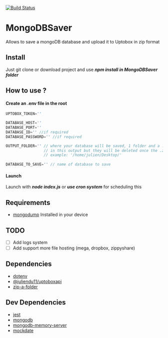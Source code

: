 [![Build Status](https://travis-ci.org/juliendu11/MongoDBSaver.svg?branch=main)](https://travis-ci.org/juliendu11/MongoDBSaver)

# MongoDBSaver
Allows to save a mongoDB database and upload it to Uptobox in zip format

## Install

Just git clone or download project and use ***npm install in MongoDBSaver folder***


## How to use ?

#### Create an .env file in the root
````javascript
UPTOBOX_TOKEN=''

DATABASE_HOST=''
DATABASE_PORT=''
DATABASE_ID='' //if required
DATABASE_PASSWORD='' //if required

OUTPUT_FOLDER='' // where your database will be saved, 1 folder and a .zip file will be created 
                 // in this output but they will be deleted once the .zip file has been uploaded
                 // example: '/home/julien/Desktop/'
                 
DATABASE_TO_SAVE='' // name of database to save
````

#### Launch

Launch with ***node index.js*** or ***use cron system*** for scheduling this


## Requirements

- [mongodump](https://docs.mongodb.com/manual/reference/program/mongodump/) Installed in your device

## TODO

- [ ] Add logs system
- [ ] Add support more file hosting (mega, dropbox, zippyshare) 

## Dependencies

- [dotenv](https://www.npmjs.com/package/dotenv)
- [@juliendu11/uptoboxapi](https://www.npmjs.com/package/@juliendu11/uptoboxapi)
- [zip-a-folder](https://www.npmjs.com/package/zip-a-folder)

## Dev Dependencies

- [jest](https://www.npmjs.com/package/jest)
- [mongodb](https://www.npmjs.com/package/mongodb)
- [mongodb-memory-server](https://www.npmjs.com/package/mongodb-memory-server)
- [mockdate](https://www.npmjs.com/package/mockdate)
